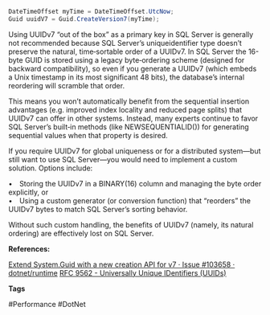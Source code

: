 ```csharp
DateTimeOffset myTime = DateTimeOffset.UtcNow;
Guid uuidV7 = Guid.CreateVersion7(myTime);
```

Using UUIDv7 “out of the box” as a primary key in SQL Server is generally not recommended because SQL Server’s uniqueidentifier type doesn’t preserve the natural, time‐sortable order of a UUIDv7. In SQL Server the 16-byte GUID is stored using a legacy byte‐ordering scheme (designed for backward compatibility), so even if you generate a UUIDv7 (which embeds a Unix timestamp in its most significant 48 bits), the database’s internal reordering will scramble that order.

This means you won’t automatically benefit from the sequential insertion advantages (e.g. improved index locality and reduced page splits) that UUIDv7 can offer in other systems. Instead, many experts continue to favor SQL Server’s built‑in methods (like NEWSEQUENTIALID()) for generating sequential values when that property is desired.

If you require UUIDv7 for global uniqueness or for a distributed system—but still want to use SQL Server—you would need to implement a custom solution. Options include:

• Storing the UUIDv7 in a BINARY(16) column and managing the byte order explicitly, or  
• Using a custom generator (or conversion function) that “reorders” the UUIDv7 bytes to match SQL Server’s sorting behavior.

Without such custom handling, the benefits of UUIDv7 (namely, its natural ordering) are effectively lost on SQL Server.

**References:**

[Extend System.Guid with a new creation API for v7 · Issue #103658 · dotnet/runtime](https://github.com/dotnet/runtime/issues/103658#issuecomment-2180882270)
[RFC 9562 - Universally Unique IDentifiers (UUIDs)](https://datatracker.ietf.org/doc/rfc9562/)

**Tags**

#Performance #DotNet 